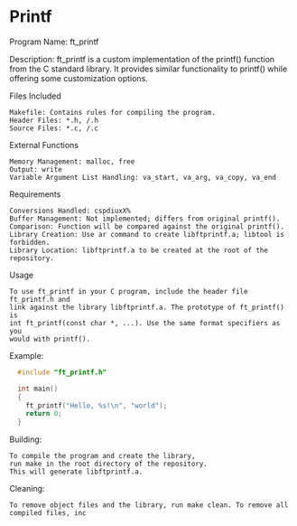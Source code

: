 # Printf

Program Name: ft_printf

Description: ft_printf is a custom implementation of the printf() function from the C standard library. It provides similar functionality to printf() while offering some customization options.

Files Included

    Makefile: Contains rules for compiling the program.
    Header Files: *.h, /.h
    Source Files: *.c, /.c

External Functions

    Memory Management: malloc, free
    Output: write
    Variable Argument List Handling: va_start, va_arg, va_copy, va_end

Requirements

    Conversions Handled: cspdiuxX%
    Buffer Management: Not implemented; differs from original printf().
    Comparison: Function will be compared against the original printf().
    Library Creation: Use ar command to create libftprintf.a; libtool is forbidden.
    Library Location: libftprintf.a to be created at the root of the repository.

Usage

    To use ft_printf in your C program, include the header file ft_printf.h and 
    link against the library libftprintf.a. The prototype of ft_printf() is 
    int ft_printf(const char *, ...). Use the same format specifiers as you 
    would with printf().

Example:
  ```c
    #include "ft_printf.h"

    int main()
    {
      ft_printf("Hello, %s!\n", "world");
      return 0;
    }
```

Building:

    To compile the program and create the library, 
    run make in the root directory of the repository. 
    This will generate libftprintf.a.
    
Cleaning:

    To remove object files and the library, run make clean. To remove all compiled files, inc
